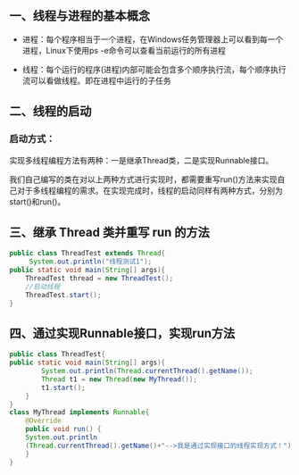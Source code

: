 ## 一、线程与进程的基本概念

- 进程：每个程序相当于一个进程，在Windows任务管理器上可以看到每一个进程，Linux下使用ps -e命令可以查看当前运行的所有进程

- 线程：每个运行的程序(进程)内部可能会包含多个顺序执行流，每个顺序执行流可以看做线程。即在进程中运行的子任务

## 二、线程的启动

### 启动方式：

实现多线程编程方法有两种：一是继承Thread类，二是实现Runnable接口。

我们自己编写的类在对以上两种方式进行实现时，都需要重写run()方法来实现自己对于多线程编程的需求。在实现完成时，线程的启动同样有两种方式，分别为start()和run()。

## 三、继承 Thread 类并重写  run 的方法

```java
public class ThreadTest extends Thread{
     System.out.println("线程测试1");
public static void main(String[] args){ 
    ThreadTest thread = new ThreadTest();
    //启动线程
    ThreadTest.start();
}
```

## 四、通过实现Runnable接口，实现run方法

```java
public class ThreadTest{
public static void main(String[] args){ 
        System.out.println(Thread.currentThread().getName());
        Thread t1 = new Thread(new MyThread());
        t1.start(); 
    }
}
class MyThread implements Runnable{
    @Override
    public void run() {        
    System.out.println
    (Thread.currentThread().getName()+"-->我是通过实现接口的线程实现方式！");
    }   
}
```

